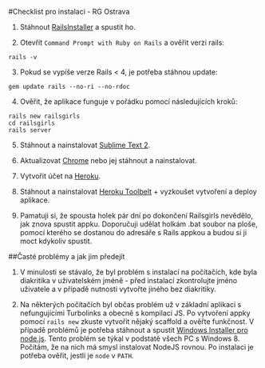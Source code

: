 #Checklist pro instalaci - RG Ostrava

1) Stáhnout [RailsInstaller](https://github.com/railsinstaller/railsinstaller-windows/releases/download/3.0.0-alpha.2/railsinstaller-3.0.0.exe) a spustit ho.

2) Otevřít ```Command Prompt with Ruby on Rails``` a ověřit verzi rails:

```rails -v```

3) Pokud se vypíše verze Rails < 4, je potřeba stáhnou update:

```gem update rails --no-ri --no-rdoc```

4) Ověřit, že aplikace funguje v pořádku pomocí následujících kroků:

```
rails new railsgirls
cd railsgirls
rails server
```

5) Stáhnout a nainstalovat [Sublime Text 2](http://www.sublimetext.com/2).

6) Aktualizovat [Chrome](http://guides.railsgirls.com/install/google.com/chrome) nebo jej stáhnout a nainstalovat.

7) Vytvořit účet na [Heroku](www.heroku.com).

8) Stáhnout a nainstalovat [Heroku Toolbelt](https://toolbelt.heroku.com/windows) + vyzkoušet vytvoření a deploy aplikace.

9) Pamatuji si, že spousta holek pár dní po dokončení Railsgirls nevědělo, jak znova spustit appku. Doporučuji udělat holkám .bat soubor na ploše, pomocí kterého se dostanou do adresáře s Rails appkou a budou si ji moct kdykoliv spustit. 

##Časté problémy a jak jim předejít

1) V minulosti se stávalo, že byl problém s instalací na počítačích, kde byla diakritika v uživatelském jméně - 
před instalací zkontrolujte jméno uživatele a v případě nutnosti vytvořte jiného bez diakritiky.

2) Na některých počítačích byl občas problém už v základní aplikaci s nefungujícími Turbolinks a obecně s kompilací JS. Po vytvoření appky pomocí ```rails new``` zkuste vytvořit nějaký scaffold a ověřte funkčnost. V případě problémů je potřeba stáhnout a spustit [Windows Installer pro node.js](http://nodejs.org/download/). 
Tento problém se týkal v podstatě všech PC s Windows 8. Počítám, že na nich má smysl instalovat NodeJS rovnou. Po instalaci je potřeba ověřit, jestli je ```node``` v ```PATH```.
